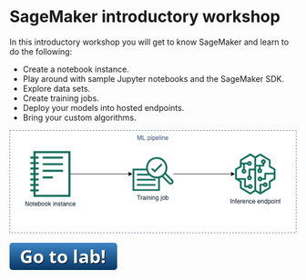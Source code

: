 # SageMaker introductory workshop

In this introductory workshop you will get to know SageMaker and learn to do the following:

* Create a notebook instance.
* Play around with sample Jupyter notebooks and the SageMaker SDK.
* Explore data sets.
* Create training jobs.
* Deploy your models into hosted endpoints.
* Bring your custom algorithms.

![architecture diagram](arch.png)

[![go to lab](../../_media/go-to-lab.png)](https://sagemaker-workshop.com/)
